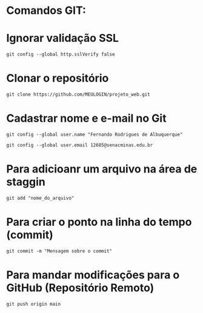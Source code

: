 # Comandos GIT:

# Ignorar validação SSL
 ```git config --global http.sslVerify false```

# Clonar o repositório
 ```git clone https://github.com/MEULOGIN/projeto_web.git```

# Cadastrar nome e e-mail no Git
 ```git config --global user.name "Fernando Rodrigues de Albuquerque"```
  
 ```git config --global user.email 12685@senacminas.edu.br```

# Para adicioanr um arquivo na área de staggin
 ```git add "nome_do_arquivo"```

# Para criar o ponto na linha do tempo (commit)
 ```git commit -m "Mensagem sobre o commit"```

# Para mandar modificações para o GitHub (Repositório Remoto)
 ```git push origin main```